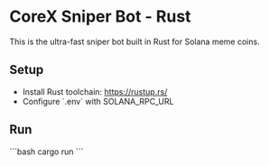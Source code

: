 # CoreX Sniper Bot - Rust

This is the ultra-fast sniper bot built in Rust for Solana meme coins.

## Setup

- Install Rust toolchain: https://rustup.rs/
- Configure \`.env\` with SOLANA_RPC_URL

## Run

\`\`\`bash
cargo run
\`\`\`